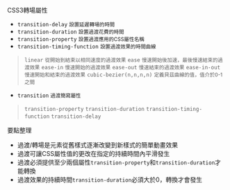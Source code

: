 CSS3轉場屬性
- `transition-delay` <small>設置延遲轉場的時間</small>
- `transition-duration` <small>設置過渡花費的時間</small>
- `transition-property` <small>設置過渡應用的CSS屬性名稱</small>
- `transition-timing-function` <small>設置過渡效果的時間曲線</small>

>`linear` <small>從開始到結束以相同速度的過渡效果</small>
>`ease` <small>慢速開始後加速，最後慢速結束的過渡效果</small>
>`ease-in` <small>慢速開始的過渡效果</small>
>`ease-out` <small>慢速結束的過渡效果</small>
>`ease-in-out` <small>慢速開始和結束的過渡效果</small>
>`cubic-bezier(n,n,n,n)` <small>定義貝茲曲線的值，值介於0-1之間</small>
- `transition` <small>過渡簡寫屬性</small>

>`transition-property`
>`transition-duration`
>`transition-timing-function`
>`transition-delay`

要點整理
- 過渡/轉場是元素從舊樣式逐漸改變到新樣式的簡單動畫效果
- 過渡可讓CSS屬性值的更改在指定的持續時間內平滑發生
- 過渡必須提供至少兩個屬性`transition-property`和`transition-duration`才能轉換
- 過渡效果的持續時間`transition-duration`必須大於0，轉換才會發生